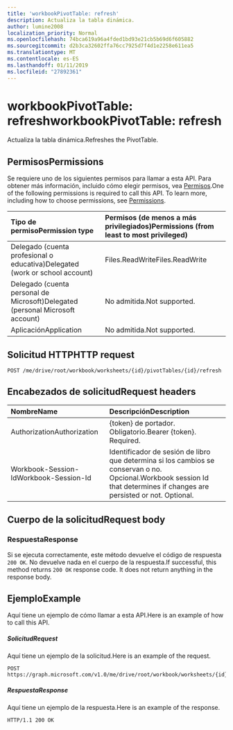 ```yaml
---
title: 'workbookPivotTable: refresh'
description: Actualiza la tabla dinámica.
author: lumine2008
localization_priority: Normal
ms.openlocfilehash: 74bca619a96a4fded1bd93e21cb5b69d6f605882
ms.sourcegitcommit: d2b3ca32602ffa76cc7925d7f4d1e2258e611ea5
ms.translationtype: MT
ms.contentlocale: es-ES
ms.lasthandoff: 01/11/2019
ms.locfileid: "27892361"
---
```

# <a name="workbookpivottable-refresh"></a><span data-ttu-id="76b7a-103">workbookPivotTable: refresh</span><span class="sxs-lookup"><span data-stu-id="76b7a-103">workbookPivotTable: refresh</span></span>

<span data-ttu-id="76b7a-104">Actualiza la tabla dinámica.</span><span class="sxs-lookup"><span data-stu-id="76b7a-104">Refreshes the PivotTable.</span></span>


## <a name="permissions"></a><span data-ttu-id="76b7a-105">Permisos</span><span class="sxs-lookup"><span data-stu-id="76b7a-105">Permissions</span></span>
<span data-ttu-id="76b7a-p101">Se requiere uno de los siguientes permisos para llamar a esta API. Para obtener más información, incluido cómo elegir permisos, vea [Permisos](/graph/permissions-reference).</span><span class="sxs-lookup"><span data-stu-id="76b7a-p101">One of the following permissions is required to call this API. To learn more, including how to choose permissions, see [Permissions](/graph/permissions-reference).</span></span>


|<span data-ttu-id="76b7a-108">Tipo de permiso</span><span class="sxs-lookup"><span data-stu-id="76b7a-108">Permission type</span></span>      | <span data-ttu-id="76b7a-109">Permisos (de menos a más privilegiados)</span><span class="sxs-lookup"><span data-stu-id="76b7a-109">Permissions (from least to most privileged)</span></span>              |
|:--------------------|:---------------------------------------------------------|
|<span data-ttu-id="76b7a-110">Delegado (cuenta profesional o educativa)</span><span class="sxs-lookup"><span data-stu-id="76b7a-110">Delegated (work or school account)</span></span> | <span data-ttu-id="76b7a-111">Files.ReadWrite</span><span class="sxs-lookup"><span data-stu-id="76b7a-111">Files.ReadWrite</span></span>    |
|<span data-ttu-id="76b7a-112">Delegado (cuenta personal de Microsoft)</span><span class="sxs-lookup"><span data-stu-id="76b7a-112">Delegated (personal Microsoft account)</span></span> | <span data-ttu-id="76b7a-113">No admitida.</span><span class="sxs-lookup"><span data-stu-id="76b7a-113">Not supported.</span></span>    |
|<span data-ttu-id="76b7a-114">Aplicación</span><span class="sxs-lookup"><span data-stu-id="76b7a-114">Application</span></span> | <span data-ttu-id="76b7a-115">No admitida.</span><span class="sxs-lookup"><span data-stu-id="76b7a-115">Not supported.</span></span> |

## <a name="http-request"></a><span data-ttu-id="76b7a-116">Solicitud HTTP</span><span class="sxs-lookup"><span data-stu-id="76b7a-116">HTTP request</span></span>
<!-- { "blockType": "ignored" } -->
```http
POST /me/drive/root/workbook/worksheets/{id}/pivotTables/{id}/refresh
```
## <a name="request-headers"></a><span data-ttu-id="76b7a-117">Encabezados de solicitud</span><span class="sxs-lookup"><span data-stu-id="76b7a-117">Request headers</span></span>
| <span data-ttu-id="76b7a-118">Nombre</span><span class="sxs-lookup"><span data-stu-id="76b7a-118">Name</span></span>       | <span data-ttu-id="76b7a-119">Descripción</span><span class="sxs-lookup"><span data-stu-id="76b7a-119">Description</span></span>|
|:---------------|:----------|
| <span data-ttu-id="76b7a-120">Authorization</span><span class="sxs-lookup"><span data-stu-id="76b7a-120">Authorization</span></span>  | <span data-ttu-id="76b7a-p102">{token} de portador. Obligatorio.</span><span class="sxs-lookup"><span data-stu-id="76b7a-p102">Bearer {token}. Required.</span></span> |
| <span data-ttu-id="76b7a-123">Workbook-Session-Id</span><span class="sxs-lookup"><span data-stu-id="76b7a-123">Workbook-Session-Id</span></span>  | <span data-ttu-id="76b7a-p103">Identificador de sesión de libro que determina si los cambios se conservan o no. Opcional.</span><span class="sxs-lookup"><span data-stu-id="76b7a-p103">Workbook session Id that determines if changes are persisted or not. Optional.</span></span>|

## <a name="request-body"></a><span data-ttu-id="76b7a-126">Cuerpo de la solicitud</span><span class="sxs-lookup"><span data-stu-id="76b7a-126">Request body</span></span>

### <a name="response"></a><span data-ttu-id="76b7a-127">Respuesta</span><span class="sxs-lookup"><span data-stu-id="76b7a-127">Response</span></span>
<span data-ttu-id="76b7a-p104">Si se ejecuta correctamente, este método devuelve el código de respuesta `200 OK`. No devuelve nada en el cuerpo de la respuesta.</span><span class="sxs-lookup"><span data-stu-id="76b7a-p104">If successful, this method returns `200 OK` response code. It does not return anything in the response body.</span></span>

## <a name="example"></a><span data-ttu-id="76b7a-130">Ejemplo</span><span class="sxs-lookup"><span data-stu-id="76b7a-130">Example</span></span>
<span data-ttu-id="76b7a-131">Aquí tiene un ejemplo de cómo llamar a esta API.</span><span class="sxs-lookup"><span data-stu-id="76b7a-131">Here is an example of how to call this API.</span></span>
##### <a name="request"></a><span data-ttu-id="76b7a-132">Solicitud</span><span class="sxs-lookup"><span data-stu-id="76b7a-132">Request</span></span>
<span data-ttu-id="76b7a-133">Aquí tiene un ejemplo de la solicitud.</span><span class="sxs-lookup"><span data-stu-id="76b7a-133">Here is an example of the request.</span></span>
<!-- {
  "blockType": "request",
  "name": "workbookpivottable_refresh"
}-->
```http
POST https://graph.microsoft.com/v1.0/me/drive/root/workbook/worksheets/{id}/pivotTables/{id}/refresh
```

##### <a name="response"></a><span data-ttu-id="76b7a-134">Respuesta</span><span class="sxs-lookup"><span data-stu-id="76b7a-134">Response</span></span>
<span data-ttu-id="76b7a-135">Aquí tiene un ejemplo de la respuesta.</span><span class="sxs-lookup"><span data-stu-id="76b7a-135">Here is an example of the response.</span></span>
<!-- {
  "blockType": "response",
  "truncated": true
} -->
```http
HTTP/1.1 200 OK
```
